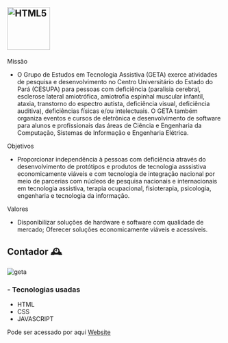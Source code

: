 ## <img width="100px" src="https://getacesupa.github.io/sitegeta/assets/images/geta.jpg" title = "HTML5"/>

Missão
- O Grupo de Estudos em Tecnologia Assistiva (GETA) exerce atividades de pesquisa e desenvolvimento no Centro Universitário do Estado do Pará (CESUPA) para pessoas com deficiência (paralisia cerebral, esclerose lateral amiotrófica, amiotrofia espinhal muscular infantil, ataxia, transtorno do espectro autista, deficiência visual, deficiência auditiva), deficiências físicas e/ou intelectuais. O GETA também organiza eventos e cursos de eletrônica e desenvolvimento de software para alunos e profissionais das áreas de Ciência e Engenharia da Computação, Sistemas de Informação e Engenharia Elétrica.

Objetivos
- Proporcionar independência à pessoas com deficiência através do desenvolvimento de protótipos e produtos de tecnologia asssistiva economicamente viáveis e com tecnologia de integração nacional por meio de parcerias com núcleos de pesquisa nacionais e internacionais em tecnologia assistiva, terapia ocupacional, fisioterapia, psicologia, engenharia e tecnologia da informação.

Valores
- Disponibilizar soluções de hardware e software com qualidade de mercado; Oferecer soluções economicamente viáveis e acessíveis.

## Contador :mantelpiece_clock:

![geta](https://cdn.discordapp.com/attachments/897683597329317921/956552677590986802/geta.js.jpg)

### - Tecnologias usadas

- HTML
- CSS
- JAVASCRIPT

 Pode ser acessado por aqui [Website](https://contador-geta.netlify.app/html/)
 
 

